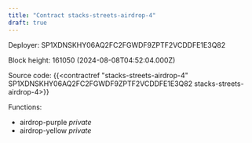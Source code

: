 ```yaml
---
title: "Contract stacks-streets-airdrop-4"
draft: true
---
```

Deployer: SP1XDNSKHY06AQ2FC2FGWDF9ZPTF2VCDDFE1E3Q82


 



Block height: 161050 (2024-08-08T04:52:04.000Z)

Source code: {{<contractref "stacks-streets-airdrop-4" SP1XDNSKHY06AQ2FC2FGWDF9ZPTF2VCDDFE1E3Q82 stacks-streets-airdrop-4>}}

Functions:

* airdrop-purple _private_
* airdrop-yellow _private_
